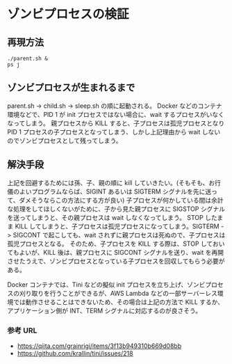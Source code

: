 # ゾンビプロセスの検証

## 再現方法

```
./parent.sh &
ps j
```

## ゾンビプロセスが生まれるまで

parent.sh -> child.sh -> sleep.sh の順に起動される。
Docker などのコンテナ環境などで、PID 1 が init プロセスではない場合に、wait するプロセスがいなくなってしまう。
親プロセスから KILL すると、子プロセスは孤児プロセスとなり PID 1 プロセスの子プロセスとなってしまう、しかし上記理由から wait しないのでゾンビプロセスとして残ってしまう。

## 解決手段

上記を回避するためには孫、子、親の順に kill していきたい。(そもそも、お行儀のよいプログラムならば、SIGINT あるいは SIGTERM シグナルを先に送って、ダメそうならこの方法にする方が良い)
子プロセスが何かしている間は余計な処理をしてほしくないがために、子から見た親プロセスに SIGSTOP シグナルを送ってしまうと、その親プロセスは wait しなくなってしまう。
STOP したまま KILL してしまうと、子プロセスは孤児プロセスになってしまう。SIGTERM -> SIGCONT で起こしても、wait されずに親プロセスは死ぬので、子プロセスは孤児プロセスとなる。
そのため、子プロセスを KILL する際は、STOP しておいてもよいが、KILL 後は、親プロセスに SIGCONT シグナルを送り、wait を再開させたうえで、ゾンビプロセスとなっている子プロセスを回収してもらう必要がある。

Docker コンテナでは、Tini などの擬似 init プロセスを立ち上げ、ゾンビプロセスの刈り取りを行うことができるが、AWS Lambda などの一部サーバーレス環境では動作させることはできないため、その場合は上記の方法で KILL するか、アプリケーション側が INT、TERM シグナルに対応するのが良さそう。

### 参考 URL

- https://qiita.com/grainrigi/items/3f13b949310b669d08bb
- https://github.com/krallin/tini/issues/218
